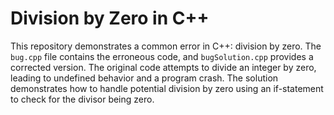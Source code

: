 # Division by Zero in C++
This repository demonstrates a common error in C++: division by zero. The `bug.cpp` file contains the erroneous code, and `bugSolution.cpp` provides a corrected version.
The original code attempts to divide an integer by zero, leading to undefined behavior and a program crash. The solution demonstrates how to handle potential division by zero using an if-statement to check for the divisor being zero.